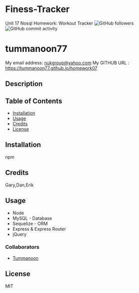 # Finess-Tracker
Unit 17 Nosql Homework: Workout Tracker
![GitHub followers](https://img.shields.io/github/followers/tummanoon77?label=Follow&style=social)
![GitHub commit activity](https://img.shields.io/github/commit-activity/m/tummanoon77/Finess-Tracker)

# tummanoon77
My email address:  nukgroup@yahoo.com
My GITHUB URL : https://tummanoon77.github.io/homework07

## Description


## Table of Contents
* [Installation](#installation)
* [Usage](#usage)
* [Credits](#credits)
* [License](#license)

## Installation
npm
## Credits
Gary,Dan,Erik
## Usage 
- Node
- MySQL - Database
- Sequelize - ORM
- Express & Express Router
- jQuery 
### Collaborators
* [Tummanoon](https://github.com/tummanoon77) 
## License
MIT
